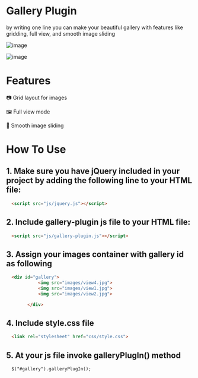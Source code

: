 # Gallery Plugin
by writing one line you can make your beautiful gallery with features like gridding, full view, and smooth image sliding 

![image](https://github.com/AhmedMohamedSamir1/gallery/assets/95028784/16dc6607-bce2-4809-9659-30496c524740)

![image](https://github.com/AhmedMohamedSamir1/gallery/assets/95028784/61a600b4-b818-4f38-9a9b-72593ebfb2e9)

# Features 

📷 Grid layout for images

🖼️ Full view mode

🚀 Smooth image sliding


# How To Use
  ## 1. Make sure you have jQuery included in your project by adding the following line to your HTML file:
  ```HTML
    <script src="js/jquery.js"></script>
  ```
## 2. Include gallery-plugin js file to your HTML file:
  ```HTML  
    <script src="js/gallery-plugin.js"></script>
   ```
## 3. Assign your images container with gallery id as following
```HTML
  <div id="gallery">
            <img src="images/view4.jpg">
            <img src="images/view1.jpg">
            <img src="images/view2.jpg">

        </div>
```
## 4. Include style.css file
```HTML 
  <link rel="stylesheet" href="css/style.css">
```
## 5. At your js file invoke galleryPlugIn() method
``` HTML
  $("#gallery").galleryPlugIn();
```

  
  
